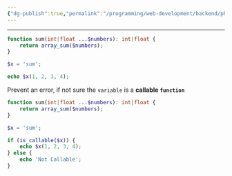 ```yaml
---
{"dg-publish":true,"permalink":"/programming/web-development/backend/php/01-procedural/06-functions/05-variable-functions/","tags":["programming","php","webdevelopment","backend"]}
---
```



--- 

```php
function sum(int|float ...$numbers): int|float {
	return array_sum($numbers);
}

$x = 'sum';

echo $x(1, 2, 3, 4);
```

Prevent an error, if not sure the `variable` is a __callable `function`__
```php
function sum(int|float ...$numbers): int|float {
	return array_sum($numbers);
}

$x = 'sum';

if (is_callable($x)) {
	echo $x(1, 2, 3, 4);
} else {
	echo 'Not Callable';
}

```